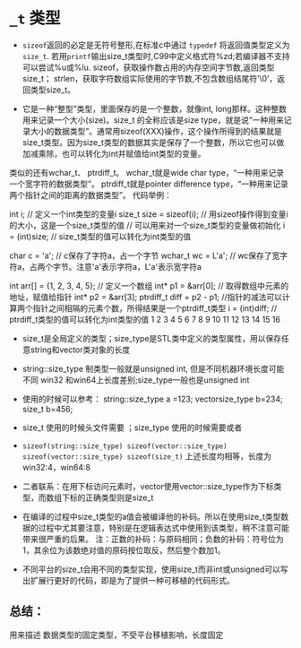 # `_t` 类型

+ `sizeof`返回的必定是无符号整形,在标准c中通过 `typedef` 将返回值类型定义为`size_t`.
    若用`printf`输出size_t类型时,C99中定义格式符%zd;若编译器不支持可以尝试%u或%lu. sizeof，获取操作数占用的内存空间字节数,返回类型size_t； strlen，获取字符数组实际使用的字节数,不包含数组结尾符’\0’，返回类型size_t。

+ 它是一种“整型”类型，里面保存的是一个整数，就像int, long那样。这种整数用来记录一个大小(size)。size_t 的全称应该是size type，就是说“一种用来记录大小的数据类型”。通常用sizeof(XXX)操作，这个操作所得到的结果就是size_t类型。因为size_t类型的数据其实是保存了一个整数，所以它也可以做加减乘除，也可以转化为int并赋值给int类型的变量。

类似的还有wchar_t、 ptrdiff_t。 wchar_t就是wide char type，“一种用来记录一个宽字符的数据类型”。 ptrdiff_t就是pointer difference type，“一种用来记录两个指针之间的距离的数据类型”。 代码举例：

int i; // 定义一个int类型的变量i size_t size = sizeof(i); // 用sizeof操作得到变量i的大小，这是一个size_t类型的值 // 可以用来对一个size_t类型的变量做初始化 i = (int)size; // size_t类型的值可以转化为int类型的值

char c = 'a'; // c保存了字符a，占一个字节 wchar_t wc = L'a';
// wc保存了宽字符a，占两个字节。注意'a'表示字符a，L'a'表示宽字符a

int arr[] = {1, 2, 3, 4, 5}; // 定义一个数组 int* p1 = &arr[0]; // 取得数组中元素的地址，赋值给指针 int* p2 = &arr[3]; ptrdiff_t diff = p2 - p1; //指针的减法可以计算两个指针之间相隔的元素个数，所得结果是一个ptrdiff_t类型 i = (int)diff; // ptrdiff_t类型的值可以转化为int类型的值 1 2 3 4 5 6 7 8 9 10 11 12 13 14 15 16

+ size_t是全局定义的类型；size_type是STL类中定义的类型属性，用以保存任意string和vector类对象的长度

+ string::size_type 制类型一般就是unsigned int, 但是不同机器环境长度可能不同 win32 和win64上长度差别;size_type一般也是unsigned int

+ 使用的时候可以参考： string::size_type a =123; vectorsize_type b=234; size_t b=456;

+ size_t 使用的时候头文件需要 ；size_type 使用的时候需要或者 

+ `sizeof(string::size_type) sizeof(vector::size_type) sizeof(vector::size_type) sizeof(size_t)` 上述长度均相等，长度为win32:4，win64:8

+ 二者联系：在用下标访问元素时，vector使用vector::size_type作为下标类型，而数组下标的正确类型则是size_t

+ 在编译的过程中size_t类型的a值会被编译他的补码。所以在使用size_t类型数据的过程中尤其要注意，特别是在逻辑表达式中使用到该类型，稍不注意可能带来很严重的后果。 注：正数的补码：与原码相同；负数的补码：符号位为1，其余位为该数绝对值的原码按位取反，然后整个数加1。

+ 不同平台的size_t会用不同的类型实现，使用size_t而非int或unsigned可以写出扩展行更好的代码，即是为了提供一种可移植的代码形式。

## 总结：

用来描述 数据类型的固定类型，不受平台移植影响，长度固定